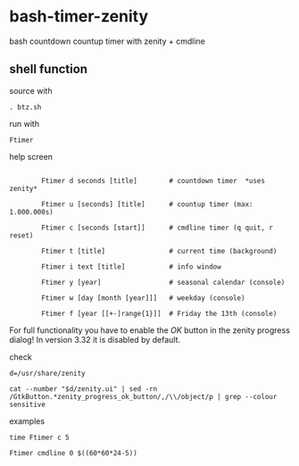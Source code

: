 # bash-timer-zenity
bash countdown countup timer with zenity + cmdline

## shell function
source with
```
. btz.sh
```

run with
```
Ftimer
```

help screen
```

        Ftimer d seconds [title]        # countdown timer  *uses zenity*

        Ftimer u [seconds] [title]      # countup timer (max: 1.000.000s)

        Ftimer c [seconds [start]]      # cmdline timer (q quit, r reset)

        Ftimer t [title]                # current time (background)

        Ftimer i text [title]           # info window

        Ftimer y [year]                 # seasonal calendar (console)

        Ftimer w [day [month [year]]]   # weekday (console)

        Ftimer f [year [[+-]range{1}]]  # Friday the 13th (console)

```

For full functionality you have to enable the _OK_ button in the zenity progress dialog! In version 3.32 it is disabled by default.

check
```
d=/usr/share/zenity

cat --number "$d/zenity.ui" | sed -rn /GtkButton.*zenity_progress_ok_button/,/\\/object/p | grep --colour sensitive
```

examples
```
time Ftimer c 5

Ftimer cmdline 0 $((60*60*24-5))
```
